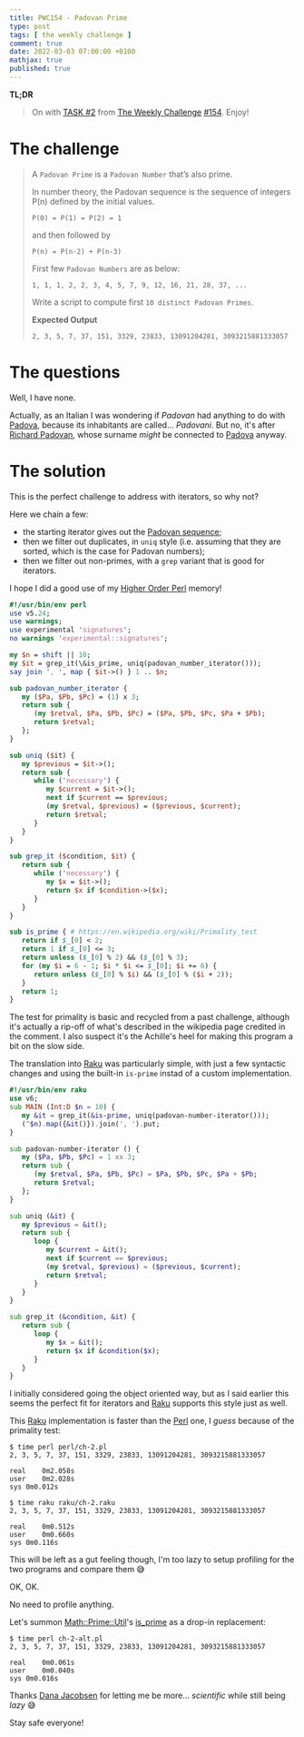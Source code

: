```yaml
---
title: PWC154 - Padovan Prime
type: post
tags: [ the weekly challenge ]
comment: true
date: 2022-03-03 07:00:00 +0100
mathjax: true
published: true
---
```


**TL;DR**

> On with [TASK #2][] from [The Weekly Challenge][] [#154][].
> Enjoy!

# The challenge

> A `Padovan Prime` is a `Padovan Number` that’s also prime.
>
> In number theory, the Padovan sequence is the sequence of integers
> P(n) defined by the initial values.
>
>     P(0) = P(1) = P(2) = 1
>
> and then followed by
>
>     P(n) = P(n-2) + P(n-3)
>
> First few `Padovan Numbers` are as below:
>
>     1, 1, 1, 2, 2, 3, 4, 5, 7, 9, 12, 16, 21, 28, 37, ...
>
> Write a script to compute first `10 distinct Padovan Primes`.
>
> **Expected Output**
>
>     2, 3, 5, 7, 37, 151, 3329, 23833, 13091204281, 3093215881333057

# The questions

Well, I have none.

Actually, as an Italian I was wondering if *Padovan* had anything to do
with [Padova][], because its inhabitants are called... *Padovani*. But
no, it's after [Richard Padovan][Padovan], whose surname *might* be
connected to [Padova][] anyway.

# The solution

This is the perfect challenge to address with iterators, so why not?

Here we chain a few:

- the starting iterator gives out the [Padovan sequence][];
- then we filter out duplicates, in `uniq` style (i.e. assuming that
  they are sorted, which is the case for Padovan numbers);
- then we filter out non-primes, with a `grep` variant that is good for
  iterators.

I hope I did a good use of my [Higher Order Perl][] memory!

```perl
#!/usr/bin/env perl
use v5.24;
use warnings;
use experimental 'signatures';
no warnings 'experimental::signatures';

my $n = shift || 10;
my $it = grep_it(\&is_prime, uniq(padovan_number_iterator()));
say join ', ', map { $it->() } 1 .. $n;

sub padovan_number_iterator {
   my ($Pa, $Pb, $Pc) = (1) x 3;
   return sub {
      (my $retval, $Pa, $Pb, $Pc) = ($Pa, $Pb, $Pc, $Pa + $Pb);
      return $retval;
   };
}

sub uniq ($it) {
   my $previous = $it->();
   return sub {
      while ('necessary') {
         my $current = $it->();
         next if $current == $previous;
         (my $retval, $previous) = ($previous, $current);
         return $retval;
      }
   }
}

sub grep_it ($condition, $it) {
   return sub {
      while ('necessary') {
         my $x = $it->();
         return $x if $condition->($x);
      }
   }
}

sub is_prime { # https://en.wikipedia.org/wiki/Primality_test
   return if $_[0] < 2;
   return 1 if $_[0] <= 3;
   return unless ($_[0] % 2) && ($_[0] % 3);
   for (my $i = 6 - 1; $i * $i <= $_[0]; $i += 6) {
      return unless ($_[0] % $i) && ($_[0] % ($i + 2));
   }
   return 1;
}
```

The test for primality is basic and recycled from a past challenge,
although it's actually a rip-off of what's described in the wikipedia
page credited in the comment. I also suspect it's the Achille's heel for
making this program a bit on the slow side.

The translation into [Raku][] was particularly simple, with just a few
syntactic changes and using the built-in `is-prime` instad of a custom
implementation.

```raku
#!/usr/bin/env raku
use v6;
sub MAIN (Int:D $n = 10) {
   my &it = grep_it(&is-prime, uniq(padovan-number-iterator()));
   (^$n).map({&it()}).join(', ').put;
}

sub padovan-number-iterator () {
   my ($Pa, $Pb, $Pc) = 1 xx 3;
   return sub {
      (my $retval, $Pa, $Pb, $Pc) = $Pa, $Pb, $Pc, $Pa + $Pb;
      return $retval;
   };
}

sub uniq (&it) {
   my $previous = &it();
   return sub {
      loop {
         my $current = &it();
         next if $current == $previous;
         (my $retval, $previous) = ($previous, $current);
         return $retval;
      }
   }
}

sub grep_it (&condition, &it) {
   return sub {
      loop {
         my $x = &it();
         return $x if &condition($x);
      }
   }
}
```

I initially considered going the object oriented way, but as I said
earlier this seems the perfect fit for iterators and [Raku][] supports
this style just as well.

This [Raku][] implementation is faster than the [Perl][] one, I *guess*
because of the primality test:

```
$ time perl perl/ch-2.pl 
2, 3, 5, 7, 37, 151, 3329, 23833, 13091204281, 3093215881333057

real	0m2.058s
user	0m2.028s
sys	0m0.012s

$ time raku raku/ch-2.raku
2, 3, 5, 7, 37, 151, 3329, 23833, 13091204281, 3093215881333057

real	0m0.512s
user	0m0.660s
sys	0m0.116s
```

This will be left as a gut feeling though, I'm too lazy to setup
profiling for the two programs and compare them 😅

OK, OK.

No need to profile anything.

Let's summon [Math::Prime::Util][]'s [is_prime][] as a drop-in
replacement:

```
$ time perl ch-2-alt.pl 
2, 3, 5, 7, 37, 151, 3329, 23833, 13091204281, 3093215881333057

real	0m0.061s
user	0m0.040s
sys	0m0.016s
```

Thanks [Dana Jacobsen][DANAJ] for letting me be more... *scientific*
while still being *lazy* 😅 

Stay safe everyone!

[The Weekly Challenge]: https://theweeklychallenge.org/
[#154]: https://theweeklychallenge.org/blog/perl-weekly-challenge-154/
[TASK #2]: https://theweeklychallenge.org/blog/perl-weekly-challenge-154/#TASK2
[Perl]: https://www.perl.org/
[Raku]: https://raku.org/
[Padova]: https://en.wikipedia.org/wiki/Padua
[Padovan]: https://en.wikipedia.org/wiki/Richard_Padovan
[Higher Order Perl]: https://hop.perl.plover.com/
[Padovan sequence]: https://en.wikipedia.org/wiki/Padovan_sequence
[Math::Prime::Util]: https://metacpan.org/pod/Math::Prime::Util
[is_prime]: https://metacpan.org/pod/Math::Prime::Util#is_prime
[DANAJ]: https://metacpan.org/author/DANAJ
